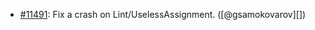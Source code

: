 * [#11491](https://github.com/rubocop/rubocop/pull/11491): Fix a crash on Lint/UselessAssignment. ([@gsamokovarov][])
